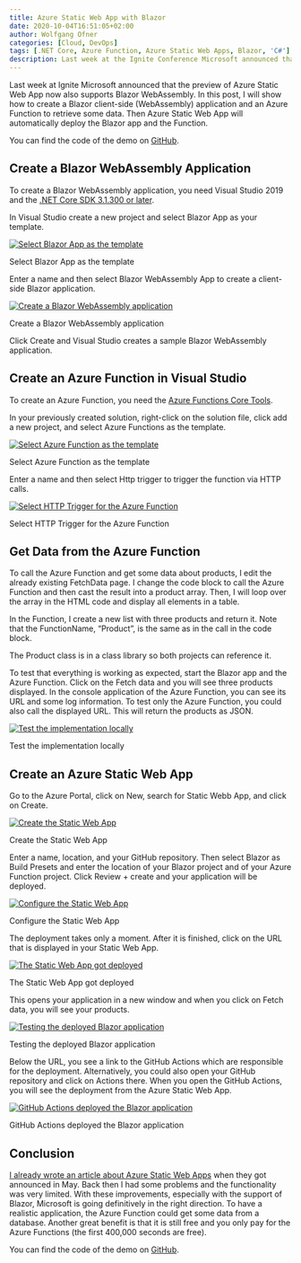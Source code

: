 ```yaml
---
title: Azure Static Web App with Blazor
date: 2020-10-04T16:51:05+02:00
author: Wolfgang Ofner
categories: [Cloud, DevOps]
tags: [.NET Core, Azure Function, Azure Static Web Apps, Blazor, 'C#']
description: Last week at the Ignite Conference Microsoft announced that the preview of Azure Static Web App now also supports Blazor WebAssembly.
---
```

Last week at Ignite Microsoft announced that the preview of Azure Static Web App now also supports Blazor WebAssembly. In this post, I will show how to create a Blazor client-side (WebAssembly) application and an Azure Function to retrieve some data. Then Azure Static Web App will automatically deploy the Blazor app and the Function.

You can find the code of the demo on <a href="https://github.com/WolfgangOfner/BlazorAzureStaticWebsite" target="_blank" rel="noopener noreferrer">GitHub</a>.

## Create a Blazor WebAssembly Application

To create a Blazor WebAssembly application, you need Visual Studio 2019 and the <a href="https://dotnet.microsoft.com/download/dotnet-core/3.1" target="_blank" rel="noopener noreferrer">.NET Core SDK 3.1.300 or later</a>.

In Visual Studio create a new project and select Blazor App as your template.

<div class="col-12 col-sm-10 aligncenter">
  <a href="/assets/img/posts/2020/10/Select-Blazor-App-as-the-template.jpg"><img loading="lazy" src="/assets/img/posts/2020/10/Select-Blazor-App-as-the-template.jpg" alt="Select Blazor App as the template" /></a>
  
  <p>
    Select Blazor App as the template
  </p>
</div>

Enter a name and then select Blazor WebAssembly App to create a client-side Blazor application.

<div class="col-12 col-sm-10 aligncenter">
  <a href="/assets/img/posts/2020/10/Create-a-Blazor-WebAssembly-application.jpg"><img loading="lazy" src="/assets/img/posts/2020/10/Create-a-Blazor-WebAssembly-application.jpg" alt="Create a Blazor WebAssembly application" /></a>
  
  <p>
    Create a Blazor WebAssembly application
  </p>
</div>

Click Create and Visual Studio creates a sample Blazor WebAssembly application.

## Create an Azure Function in Visual Studio

To create an Azure Function, you need the <a href="https://docs.microsoft.com/en-gb/azure/azure-functions/functions-run-local?tabs=linux%2Ccsharp%2Cbash" target="_blank" rel="noopener noreferrer">Azure Functions Core Tools</a>.

In your previously created solution, right-click on the solution file, click add a new project, and select Azure Functions as the template.

<div class="col-12 col-sm-10 aligncenter">
  <a href="/assets/img/posts/2020/10/Select-Azure-Function-as-the-template.jpg"><img loading="lazy" src="/assets/img/posts/2020/10/Select-Azure-Function-as-the-template.jpg" alt="Select Azure Function as the template" /></a>
  
  <p>
    Select Azure Function as the template
  </p>
</div>

Enter a name and then select Http trigger to trigger the function via HTTP calls.

<div class="col-12 col-sm-10 aligncenter">
  <a href="/assets/img/posts/2020/10/Select-HTTP-Trigger-for-the-Azure-Function.jpg"><img loading="lazy" src="/assets/img/posts/2020/10/Select-HTTP-Trigger-for-the-Azure-Function.jpg" alt="Select HTTP Trigger for the Azure Function" /></a>
  
  <p>
    Select HTTP Trigger for the Azure Function
  </p>
</div>

## Get Data from the Azure Function

To call the Azure Function and get some data about products, I edit the already existing FetchData page. I change the code block to call the Azure Function and then cast the result into a product array. Then, I will loop over the array in the HTML code and display all elements in a table.

<script src="https://gist.github.com/WolfgangOfner/228432da459921faed0cf9adfbeee52b.js"></script>

In the Function, I create a new list with three products and return it. Note that the FunctionName, &#8220;Product&#8221;, is the same as in the call in the code block.

<script src="https://gist.github.com/WolfgangOfner/0f1afd2b06b7f5626864e63de036ff45.js"></script>

The Product class is in a class library so both projects can reference it.

To test that everything is working as expected, start the Blazor app and the Azure Function. Click on the Fetch data and you will see three products displayed. In the console application of the Azure Function, you can see its URL and some log information. To test only the Azure Function, you could also call the displayed URL. This will return the products as JSON.

<div class="col-12 col-sm-10 aligncenter">
  <a href="/assets/img/posts/2020/10/Test-the-implementation-locally.jpg"><img loading="lazy" src="/assets/img/posts/2020/10/Test-the-implementation-locally.jpg" alt="Test the implementation locally" /></a>
  
  <p>
    Test the implementation locally
  </p>
</div>

## Create an Azure Static Web App

Go to the Azure Portal, click on New, search for Static Webb App, and click on Create.

<div class="col-12 col-sm-10 aligncenter">
  <a href="/assets/img/posts/2020/10/Create-the-Static-Web-App.jpg"><img loading="lazy" src="/assets/img/posts/2020/10/Create-the-Static-Web-App.jpg" alt="Create the Static Web App" /></a>
  
  <p>
    Create the Static Web App
  </p>
</div>

Enter a name, location, and your GitHub repository. Then select Blazor as Build Presets and enter the location of your Blazor project and of your Azure Function project. Click Review + create and your application will be deployed.

<div class="col-12 col-sm-10 aligncenter">
  <a href="/assets/img/posts/2020/10/Configure-the-Static-Web-App.jpg"><img loading="lazy" src="/assets/img/posts/2020/10/Configure-the-Static-Web-App.jpg" alt="Configure the Static Web App" /></a>
  
  <p>
    Configure the Static Web App
  </p>
</div>

The deployment takes only a moment. After it is finished, click on the URL that is displayed in your Static Web App.

<div class="col-12 col-sm-10 aligncenter">
  <a href="/assets/img/posts/2020/10/The-Static-Web-App-got-deployed.jpg"><img loading="lazy" src="/assets/img/posts/2020/10/The-Static-Web-App-got-deployed.jpg" alt="The Static Web App got deployed" /></a>
  
  <p>
    The Static Web App got deployed
  </p>
</div>

This opens your application in a new window and when you click on Fetch data, you will see your products.

<div class="col-12 col-sm-10 aligncenter">
  <a href="/assets/img/posts/2020/10/Testing-the-deployed-Blazor-application.jpg"><img loading="lazy" src="/assets/img/posts/2020/10/Testing-the-deployed-Blazor-application.jpg" alt="Testing the deployed Blazor application" /></a>
  
  <p>
    Testing the deployed Blazor application
  </p>
</div>

Below the URL, you see a link to the GitHub Actions which are responsible for the deployment. Alternatively, you could also open your GitHub repository and click on Actions there. When you open the GitHub Actions, you will see the deployment from the Azure Static Web App.

<div class="col-12 col-sm-10 aligncenter">
  <a href="/assets/img/posts/2020/10/GitHub-Actions-deployed-the-Blazor-application.jpg"><img loading="lazy" src="/assets/img/posts/2020/10/GitHub-Actions-deployed-the-Blazor-application.jpg" alt="GitHub Actions deployed the Blazor application" /></a>
  
  <p>
    GitHub Actions deployed the Blazor application
  </p>
</div>

## Conclusion

<a href="/azure-static-web-apps/" target="_blank" rel="noopener noreferrer">I already wrote an article about Azure Static Web Apps</a> when they got announced in May. Back then I had some problems and the functionality was very limited. With these improvements, especially with the support of Blazor, Microsoft is going definitively in the right direction. To have a realistic application, the Azure Function could get some data from a database. Another great benefit is that it is still free and you only pay for the Azure Functions (the first 400,000 seconds are free).

You can find the code of the demo on <a href="https://github.com/WolfgangOfner/BlazorAzureStaticWebsite" target="_blank" rel="noopener noreferrer">GitHub</a>.